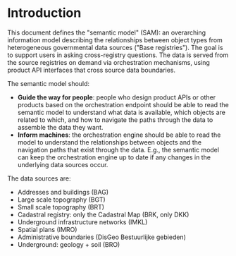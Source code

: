 # Introduction

This document defines the "semantic model" (SAM): an overarching information model describing the relationships between object types from heterogeneous governmental data sources ("Base registries"). The goal is to support users in asking cross-registry questions. The data is served from the source registries on demand via orchestration mechanisms, using product API interfaces that cross source data boundaries. 

The semantic model should: 
- **Guide the way for people**: people who design product APIs or other products based on the orchestration endpoint should be able to read the semantic model to understand what data is available, which objects are related to which, and how to navigate the paths through the data to assemble the data they want. 
- **Inform machines**: the orchestration engine should be able to read the model to understand the relationships between objects and the navigation paths that exist through the data. E.g., the semantic model can keep the orchestration engine up to date if any changes in the underlying data sources occur. 

The data sources are: 
- Addresses and buildings (BAG) 
- Large scale topography (BGT)
- Small scale topography (BRT)
- Cadastral registry: only the Cadastral Map (BRK, only DKK)
- Underground infrastructure networks (IMKL)
- Spatial plans (IMRO)
- Administrative boundaries (DisGeo Bestuurlijke gebieden)
- Underground: geology + soil (BRO)
